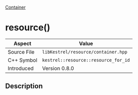 [Container](index)
# resource()
| Aspect | Value |
| --- | --- |
| Source File | `libKestrel/resource/container.hpp` |
| C++ Symbol | `kestrel::resource::resource_for_id` |
| Introduced | Version 0.8.0 |
## Description


